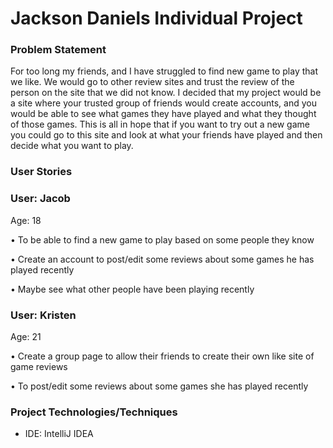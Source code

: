 # Jackson Daniels  Individual Project


### Problem Statement

For too long my friends, and I have struggled to find new game to play that we like. We would go to other review sites and 
trust the review of the person on the site that we did not know. I decided that my project would be a site where your
trusted group of friends would create accounts, and you would be able to see what games they have played and what they thought
of those games. This is all in hope that if you want to try out a new game you could go to this site
and look at what your friends have played and then decide what you want to play. 

### User Stories

### User: Jacob
Age: 18

• To be able to find a new game to play based on some people they know

• Create an account to post/edit some reviews about some games he has played recently

• Maybe see what other people have been playing recently


### User: Kristen
Age: 21

• Create a group page to allow their friends to create their own like site of game reviews

• To post/edit some reviews about some games she has played recently

### Project Technologies/Techniques
* IDE: IntelliJ IDEA


